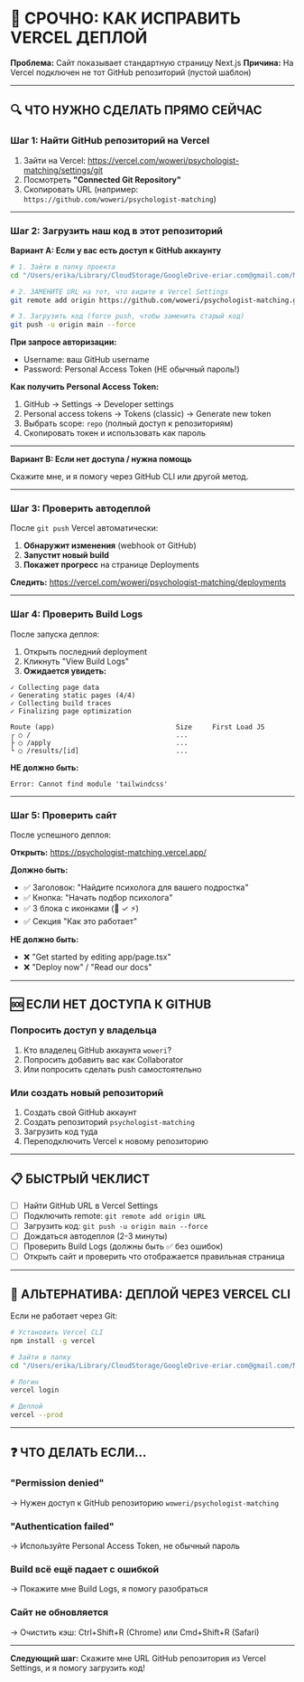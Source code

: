 # 🚨 СРОЧНО: КАК ИСПРАВИТЬ VERCEL ДЕПЛОЙ

**Проблема:** Сайт показывает стандартную страницу Next.js
**Причина:** На Vercel подключен не тот GitHub репозиторий (пустой шаблон)

---

## 🔍 ЧТО НУЖНО СДЕЛАТЬ ПРЯМО СЕЙЧАС

### Шаг 1: Найти GitHub репозиторий на Vercel

1. Зайти на Vercel: https://vercel.com/woweri/psychologist-matching/settings/git
2. Посмотреть **"Connected Git Repository"**
3. Скопировать URL (например: `https://github.com/woweri/psychologist-matching`)

---

### Шаг 2: Загрузить наш код в этот репозиторий

**Вариант A: Если у вас есть доступ к GitHub аккаунту**

```bash
# 1. Зайти в папку проекта
cd "/Users/erika/Library/CloudStorage/GoogleDrive-eriar.com@gmail.com/Мой диск/САЙТЫ/МЕТОДИЧКА АСАНА/dashboard-woweri"

# 2. ЗАМЕНИТЕ URL на тот, что видите в Vercel Settings
git remote add origin https://github.com/woweri/psychologist-matching.git

# 3. Загрузить код (force push, чтобы заменить старый код)
git push -u origin main --force
```

**При запросе авторизации:**
- Username: ваш GitHub username
- Password: Personal Access Token (НЕ обычный пароль!)

**Как получить Personal Access Token:**
1. GitHub → Settings → Developer settings
2. Personal access tokens → Tokens (classic) → Generate new token
3. Выбрать scope: `repo` (полный доступ к репозиториям)
4. Скопировать токен и использовать как пароль

---

**Вариант B: Если нет доступа / нужна помощь**

Скажите мне, и я помогу через GitHub CLI или другой метод.

---

### Шаг 3: Проверить автодеплой

После `git push` Vercel автоматически:

1. **Обнаружит изменения** (webhook от GitHub)
2. **Запустит новый build**
3. **Покажет прогресс** на странице Deployments

**Следить:**
https://vercel.com/woweri/psychologist-matching/deployments

---

### Шаг 4: Проверить Build Logs

После запуска деплоя:

1. Открыть последний deployment
2. Кликнуть "View Build Logs"
3. **Ожидается увидеть:**

```
✓ Collecting page data
✓ Generating static pages (4/4)
✓ Collecting build traces
✓ Finalizing page optimization

Route (app)                              Size     First Load JS
┌ ○ /                                    ...
├ ○ /apply                               ...
└ ○ /results/[id]                        ...
```

**НЕ должно быть:**
```
Error: Cannot find module 'tailwindcss'
```

---

### Шаг 5: Проверить сайт

После успешного деплоя:

**Открыть:** https://psychologist-matching.vercel.app/

**Должно быть:**
- ✅ Заголовок: "Найдите психолога для вашего подростка"
- ✅ Кнопка: "Начать подбор психолога"
- ✅ 3 блока с иконками (🎯 ✓ ⚡)
- ✅ Секция "Как это работает"

**НЕ должно быть:**
- ❌ "Get started by editing app/page.tsx"
- ❌ "Deploy now" / "Read our docs"

---

## 🆘 ЕСЛИ НЕТ ДОСТУПА К GITHUB

### Попросить доступ у владельца

1. Кто владелец GitHub аккаунта `woweri`?
2. Попросить добавить вас как Collaborator
3. Или попросить сделать push самостоятельно

### Или создать новый репозиторий

1. Создать свой GitHub аккаунт
2. Создать репозиторий `psychologist-matching`
3. Загрузить код туда
4. Переподключить Vercel к новому репозиторию

---

## 📋 БЫСТРЫЙ ЧЕКЛИСТ

- [ ] Найти GitHub URL в Vercel Settings
- [ ] Подключить remote: `git remote add origin URL`
- [ ] Загрузить код: `git push -u origin main --force`
- [ ] Дождаться автодеплоя (2-3 минуты)
- [ ] Проверить Build Logs (должны быть ✅ без ошибок)
- [ ] Открыть сайт и проверить что отображается правильная страница

---

## 🔧 АЛЬТЕРНАТИВА: ДЕПЛОЙ ЧЕРЕЗ VERCEL CLI

Если не работает через Git:

```bash
# Установить Vercel CLI
npm install -g vercel

# Зайти в папку
cd "/Users/erika/Library/CloudStorage/GoogleDrive-eriar.com@gmail.com/Мой диск/САЙТЫ/МЕТОДИЧКА АСАНА/dashboard-woweri"

# Логин
vercel login

# Деплой
vercel --prod
```

---

## ❓ ЧТО ДЕЛАТЬ ЕСЛИ...

### "Permission denied"
→ Нужен доступ к GitHub репозиторию `woweri/psychologist-matching`

### "Authentication failed"
→ Используйте Personal Access Token, не обычный пароль

### Build всё ещё падает с ошибкой
→ Покажите мне Build Logs, я помогу разобраться

### Сайт не обновляется
→ Очистить кэш: Ctrl+Shift+R (Chrome) или Cmd+Shift+R (Safari)

---

**Следующий шаг:** Скажите мне URL GitHub репозитория из Vercel Settings, и я помогу загрузить код!
